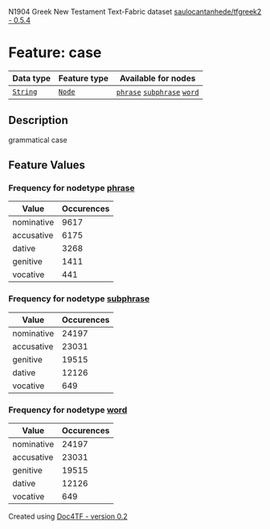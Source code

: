 N1904 Greek New Testament Text-Fabric dataset [saulocantanhede/tfgreek2 - 0.5.4](https://github.com/saulocantanhede/tfgreek2)
# Feature: case
Data type|Feature type|Available for nodes
---|---|---
[`String`](featurebydatatype.md#string)|[`Node`](featurebytype.md#node)| [`phrase`](featurebynodetype.md#phrase)  [`subphrase`](featurebynodetype.md#subphrase)  [`word`](featurebynodetype.md#word) 
## Description
grammatical case
## Feature Values
### Frequency for nodetype [phrase](featurebynodetype.md#phrase)
Value|Occurences
---|---
nominative|9617
accusative|6175
dative|3268
genitive|1411
vocative|441
### Frequency for nodetype [subphrase](featurebynodetype.md#subphrase)
Value|Occurences
---|---
nominative|24197
accusative|23031
genitive|19515
dative|12126
vocative|649
### Frequency for nodetype [word](featurebynodetype.md#word)
Value|Occurences
---|---
nominative|24197
accusative|23031
genitive|19515
dative|12126
vocative|649
 

Created using [Doc4TF - version 0.2](https://github.com/tonyjurg/Doc4TF) 